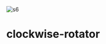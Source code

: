 ![s6](https://user-images.githubusercontent.com/94031882/168811638-d43b415b-a2c7-4364-8d1d-e33252a09341.png)
# clockwise-rotator
